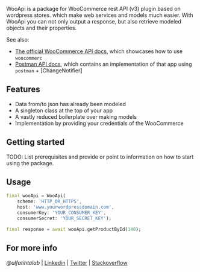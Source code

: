 <!--
This README describes the package. If you publish this package to pub.dev,
this README's contents appear on the landing page for your package.

For information about how to write a good package README, see the guide for
[writing package pages](https://dart.dev/guides/libraries/writing-package-pages).

For general information about developing packages, see the Dart guide for
[creating packages](https://dart.dev/guides/libraries/create-library-packages)
and the Flutter guide for
[developing packages and plugins](https://flutter.dev/developing-packages).
-->

WooApi is a package for WooCommerce rest API (v3) plugin based on wordpress stores. which make web services and models much easier.
With WooApi you can not only output a response, but also retrieve modeled objects and their properties.

See also:

- [The official WooCommerce API docs](https://woocommerce.com/documentation/woocommerce/), which showcases how to use `woocommerc`
- [Postman API docs](https://www.postman.com/ernestoliberio/workspace/data/documentation/884924-86ebdce1-9ace-45de-91a7-6fb8a6af7ef8), which contains an implementation of that app using `postman` + [ChangeNotifier]



## Features

- Data from/to json has already been modeled
- A singleton class at the top of your app
- A vastly reduced boilerplate over making models
- Implementation by providing your credentials of the WooCommerce

## Getting started

TODO: List prerequisites and provide or point to information on how to
start using the package.

## Usage


```dart
final wooApi = WooApi(
    scheme: 'HTTP_OR_HTTPS',
    host: 'www.yourwordpressdomain.com',
    consumerKey: 'YOUR_CONSUMER_KEY',
    consumerSecret: 'YOUR_SECRET_KEY');

final response = await wooApi.getProductById(140);
```

## For more info

_@alfatihtalab_ |
[Linkedin](https://www.linkedin.com/in/alfatihtalab/) |
[Twitter](https://twitter.com/alfatihtalab) |
[Stackoverflow](https://stackoverflow.com/users/9351052/alfatih-eltayeb)
